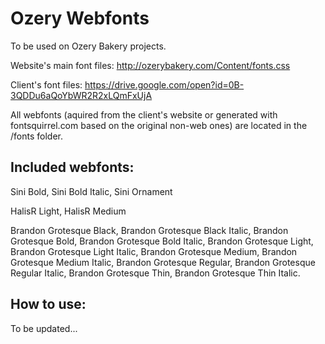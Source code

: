 # Ozery Webfonts

To be used on Ozery Bakery projects.

Website's main font files: http://ozerybakery.com/Content/fonts.css

Client's font files: https://drive.google.com/open?id=0B-3QDDu6aQoYbWR2R2xLQmFxUjA

All webfonts (aquired from the client's website or generated with fontsquirrel.com based on the original non-web ones) are located in the /fonts folder.

Included webfonts:
-

Sini Bold, Sini Bold Italic, Sini Ornament

HalisR Light, HalisR Medium

Brandon Grotesque Black, Brandon Grotesque Black Italic, Brandon Grotesque Bold, Brandon Grotesque Bold Italic, Brandon Grotesque Light, Brandon Grotesque Light Italic, Brandon Grotesque Medium, Brandon Grotesque Medium Italic, Brandon Grotesque Regular, Brandon Grotesque Regular Italic, Brandon Grotesque Thin, Brandon Grotesque Thin Italic.

How to use:
-

To be updated...
